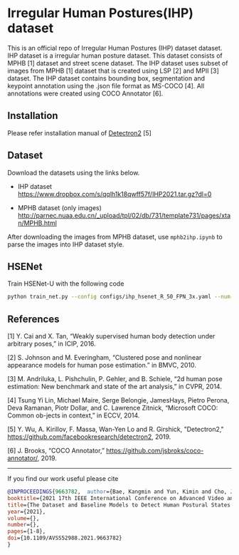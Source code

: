 # Irregular Human Postures(IHP) dataset
This is an official repo of Irregular Human Postures (IHP) dataset dataset. IHP dataset is a irregular human posture dataset. This dataset consists of MPHB [1] dataset and street scene dataset. The IHP dataset uses subset of images from MPHB [1] dataset that is created using LSP [2] and MPII [3] dataset. The IHP dataset contains bounding box, segmentation and keypoint annotation using the .json file format as MS-COCO [4]. All annotations were created using COCO Annotator [6].

## Installation

Please refer installation manual of [Detectron2](https://github.com/facebookresearch/detectron2/blob/master/INSTALL.md) [5]

## Dataset

Download the datasets using the links below.

- IHP dataset
https://www.dropbox.com/s/qqlh1k18qwff57f/IHP2021.tar.gz?dl=0

- MPHB dataset (only images)
http://parnec.nuaa.edu.cn/_upload/tpl/02/db/731/template731/pages/xtan/MPHB.html

After downloading the images from MPHB dataset, use ```mphb2ihp.ipynb``` to parse the images into IHP dataset style.

## HSENet

Train HSENet-U with the following code
```sh
python train_net.py --config configs/ihp_hsenet_R_50_FPN_3x.yaml --num-gpus 8 --resume
```

## References

[1] Y. Cai and X. Tan, “Weakly supervised human body detection under arbitrary poses,” in ICIP, 2016.

[2] S. Johnson and M. Everingham, “Clustered pose and nonlinear appearance models for human pose estimation.” in BMVC, 2010.

[3] M. Andriluka, L. Pishchulin, P. Gehler, and B. Schiele, “2d human pose estimation: New benchmark and state of the art analysis,” in CVPR, 2014.

[4] Tsung Yi Lin, Michael Maire, Serge Belongie, JamesHays, Pietro Perona, Deva Ramanan, Piotr Dollar, and C. Lawrence Zitnick, “Microsoft COCO: Common ob-jects in context,” in ECCV, 2014.

[5] Y. Wu, A. Kirillov, F. Massa, Wan-Yen Lo and R. Girshick, "Detectron2," https://github.com/facebookresearch/detectron2, 2019.

[6] J. Brooks, “COCO Annotator,” https://github.com/jsbroks/coco-annotator/, 2019.

---
If you find our work useful please cite
```bibtex
@INPROCEEDINGS{9663782,  author={Bae, Kangmin and Yun, Kimin and Cho, Jungchan and Bae, Yuseok},  
booktitle={2021 17th IEEE International Conference on Advanced Video and Signal Based Surveillance (AVSS)},   
title={The Dataset and Baseline Models to Detect Human Postural States Robustly against Irregular Postures},   
year={2021},  
volume={},  
number={},  
pages={1-8},  
doi={10.1109/AVSS52988.2021.9663782}
}
```
